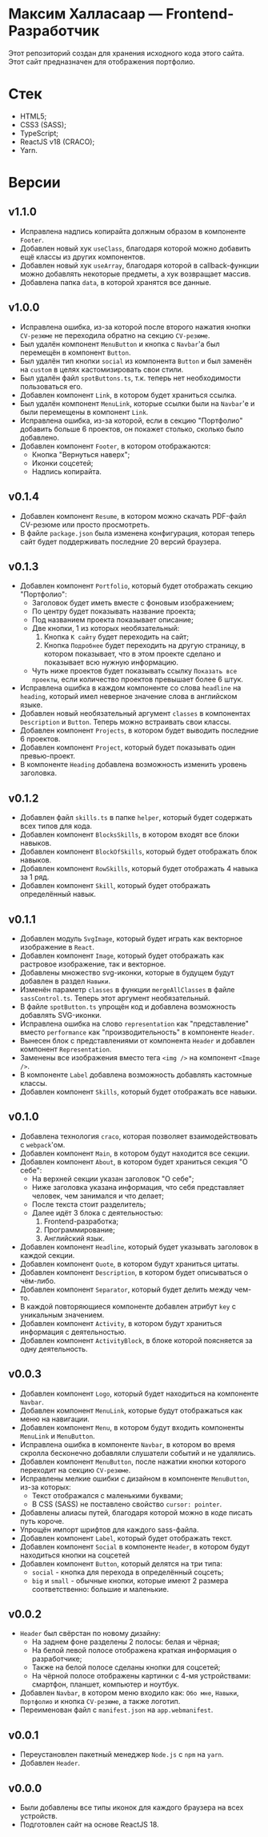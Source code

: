 # Максим Халласаар — Frontend-Разработчик

Этот репозиторий создан для хранения исходного кода этого сайта. Этот сайт предназначен для отображения портфолио.

# Стек

- HTML5;
- CSS3 (SASS);
- TypeScript;
- ReactJS v18 (CRACO);
- Yarn.

# Версии

## v1.1.0

- Исправлена надпись копирайта должным образом в компоненте `Footer`.
- Добавлен новый хук `useClass`, благодаря которой можно добавить ещё классы из других компонентов.
- Добавлен новый хук `useArray`, благодаря которой в callback-функции можно добавлять некоторые предметы, а хук возвращает массив.
- Добавлена папка `data`, в которой хранятся все данные.

## v1.0.0

- Исправлена ошибка, из-за которой после второго нажатия кнопки `CV-резюме` не переходила обратно на секцию `CV-резюме`.
- Был удалён компонент `MenuButton` и кнопка с `Navbar`'а был перемещён в компонент `Button`.
- Был удалён тип кнопки `social` из компонента `Button` и был заменён на `custom` в целях кастомизировать свои стили.
- Был удалён файл `spotButtons.ts`, т.к. теперь нет необходимости пользоваться его.
- Добавлен компонент `Link`, в котором будет храниться ссылка.
- Был удалён компонент `MenuLink`, которые ссылки были на `Navbar`'е и были перемещены в компонент `Link`.
- Исправлена ошибка, из-за которой, если в секцию "Портфолио" добавить больше 6 проектов, он покажет столько, сколько было добавлено.
- Добавлен компонент `Footer`, в котором отображаются:
  - Кнопка "Вернуться наверх";
  - Иконки соцсетей;
  - Надпись копирайта.

## v0.1.4

- Добавлен компонент `Resume`, в котором можно скачать PDF-файл CV-резюме или просто просмотреть.
- В файле `package.json` была изменена конфигурация, которая теперь сайт будет поддерживать последние 20 версий браузера.

## v0.1.3

- Добавлен компонент `Portfolio`, который будет отображать секцию "Портфолио":
  - Заголовок будет иметь вместе с фоновым изображением;
  - По центру будет показывать название проекта;
  - Под названием проекта показывает описание;
  - Две кнопки, 1 из которых необязательный:
    1. Кнопка `К сайту` будет переходить на сайт;
    2. Кнопка `Подробнее` будет переходить на другую страницу, в котором показывает, что в этом проекте сделано и показывает всю нужную информацию.
  - Чуть ниже проектов будет показывать ссылку `Показать все проекты`, если количество проектов превышает более 6 штук.
- Исправлена ошибка в каждом компоненте со слова `headline` на `heading`, который имел неверное значение слова в английском языке.
- Добавлен новый необязательный аргумент `classes` в компонентах `Description` и `Button`. Теперь можно встраивать свои классы.
- Добавлен компонент `Projects`, в котором будет выводить последние 6 проектов.
- Добавлен компонент `Project`, который будет показывать один превью-проект.
- В компоненте `Heading` добавлена возможность изменить уровень заголовка.

## v0.1.2

- Добавлен файл `skills.ts` в папке `helper`, который будет содержать всех типов для кода.
- Добавлен компонент `BlocksSkills`, в котором входят все блоки навыков.
- Добавлен компонент `BlockOfSkills`, который будет отображать блок навыков.
- Добавлен компонент `RowSkills`, который будет отображать 4 навыка за 1 ряд.
- Добавлен компонент `Skill`, который будет отображать определённый навык.

## v0.1.1

- Добавлен модуль `SvgImage`, который будет играть как векторное изображение в `React`.
- Добавлен компонент `Image`, который будет отображать как растровое изображение, так и векторное.
- Добавлены множество svg-иконки, которые в будущем будут добавлен в раздел `Навыки`.
- Изменён параметр `classes` в функции `mergeAllClasses` в файле `sassControl.ts`. Теперь этот аргумент необязательный.
- В файле `spotButton.ts` упрощён код и добавлена возможность добавлять SVG-иконки.
- Исправлена ошибка на слово `representation` как "представление" вместо `performance` как "производительность" в компоненте `Header`.
- Вынесен блок с представлениями от компонента `Header` и добавлен компонент `Representation`.
- Заменены все изображения вместо тега `<img />` на компонент `<Image />`.
- В компоненте `Label` добавлена возможность добавлять кастомные классы.
- Добавлен компонент `Skills`, который будет отображать все навыки.

## v0.1.0

- Добавлена технология `craco`, которая позволяет взаимодействовать с `webpack`'ом.
- Добавлен компонент `Main`, в котором будут находится все секции.
- Добавлен компонент `About`, в котором будет храниться секция "О себе":
  - На верхней секции указан заголовок "О себе";
  - Ниже заголовка указана информация, что себя представляет человек, чем занимался и что делает;
  - После текста стоит разделитель;
  - Далее идёт 3 блока с деятельностью:
    1. Frontend-разработка;
    2. Программирование;
    3. Английский язык.
- Добавлен компонент `Headline`, который будет указывать заголовок в каждой секции.
- Добавлен компонент `Quote`, в котором будут храниться цитаты.
- Добавлен компонент `Description`, в котором будет описываться о чём-либо.
- Добавлен компонент `Separator`, который будет делить между чем-то.
- В каждой повторяющиеся компоненте добавлен атрибут `key` с уникальным значением.
- Добавлен компонент `Activity`, в котором будут храниться информация с деятельностью.
- Добавлен компонент `ActivityBlock`, в блоке которой поясняется за одну деятельность.

## v0.0.3

- Добавлен компонент `Logo`, который будет находиться на компоненте `Navbar`.
- Добавлен компонент `MenuLink`, которые будут отображаться как меню на навигации.
- Добавлен компонент `Menu`, в котором будут входить компоненты `MenuLink` и `MenuButton`.
- Исправлена ошибка в компоненте `Navbar`, в котором во время скролла бесконечно добавляли слушатели событий и не удалялись.
- Добавлен компонент `MenuButton`, после нажатии кнопки которого переходит на секцию `CV-резюме`.
- Исправлены мелкие ошибки с дизайном в компоненте `MenuButton`, из-за которых:
  - Текст отображался с маленькими буквами;
  - В CSS (SASS) не поставлено свойство `cursor: pointer`.
- Добавлены алиасы путей, благодаря которой можно в коде писать путь короче.
- Упрощён импорт шрифтов для каждого sass-файла.
- Добавлен компонент `Label`, который будет отображать текст.
- Добавлен компонент `Social` в компоненте `Header`, в котором будут находиться кнопки на соцсетей
- Добавлен компонент `Button`, который делятся на три типа:
  - `social` - кнопка для перехода в определённый соцсеть;
  - `big` и `small` - обычные кнопки, которые имеют 2 размера соответственно: большие и маленькие.

## v0.0.2

- `Header` был свёрстан по новому дизайну:
  - На заднем фоне разделены 2 полосы: белая и чёрная;
  - На белой левой полосе отображена краткая информация о разработчике;
  - Также на белой полосе сделаны кнопки для соцсетей;
  - На чёрной полосе отображены картинки с 4-мя устройствами: смартфон, планшет, компьютер и ноутбук.
- Добавлен `Navbar`, в котором меню входило как: `Обо мне`, `Навыки`, `Портфолио` и кнопка `CV-резюме`, а также логотип.
- Переименован файл с `manifest.json` на `app.webmanifest`.

## v0.0.1

- Переустановлен пакетный менеджер `Node.js` с `npm` на `yarn`.
- Добавлен `Header`.

## v0.0.0

- Были добавлены все типы иконок для каждого браузера на всех устройств.
- Подготовлен сайт на основе ReactJS 18.
